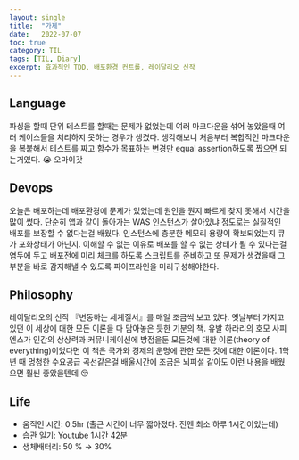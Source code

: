 ```yaml
---
layout:	single
title:	"가제"
date:	2022-07-07
toc: true
category: TIL
tags: [TIL, Diary]
excerpt: 효과적인 TDD, 배포환경 컨트롤, 레이달리오 신작
---
```

## Language  
파싱을 할때 단위 테스트를 할때는 문제가 없었는데 여러 마크다운을 섞어 놓았을때 여러 케이스들을 처리하지 못하는 경우가 생겼다. 생각해보니 처음부터 복합적인 마크다운을 복붙해서 테스트를 짜고 함수가 목표하는 변경만 equal assertion하도록 짰으면 되는거였다. 😭 오마이갓

## Devops  
오늘은 배포하는데 배포환경에 문제가 있었는데 원인을 뭔지 빠르게 찾지 못해서 시간을 많이 썼다. 단순히 앱과 같이 돌아가는 WAS 인스턴스가 살아있냐 정도로는 실질적인 배포를 보장할 수 없다는걸 배웠다. 인스턴스에 충분한 메모리 용량이 확보되었는지 큐가 포화상태가 아닌지. 이해할 수 없는 이유로 배포를 할 수 없는 상태가 될 수 있다는걸 염두에 두고 배포전에 미리 체크를 하도록 스크립트를 준비하고 또 문제가 생겼을때 그 부분을 바로 감지해낼 수 있도록 파이프라인을 미리구성해야한다.

## Philosophy  
레이달리오의 신작 『변동하는 세계질서』를 매일 조금씩 보고 있다. 옛날부터 가지고 있던 이 세상에 대한 모든 이론을 다 담아놓은 듯한 기분의 책. 유발 하라리의 호모 사피엔스가 인간의 상상력과 커뮤니케이션에 방점을둔 모든것에 대한 이론(theory of everything)이었다면 이 책은 국가와 경제의 운명에 관한 모든 것에 대한 이론이다. 1학년 때 멍청한 수요공급 곡선같은걸 배울시간에 조금은 뇌피셜 같아도 이런 내용을 배웠으면 훨씬 좋았을텐데 😚

## Life  
- 움직인 시간: 0.5hr (출근 시간이 너무 짧아졌다. 전엔 최소 하루 1시간이었는데)
- 습관 일기: Youtube 1시간 42분
- 생체배터리: 50 % → 30%


